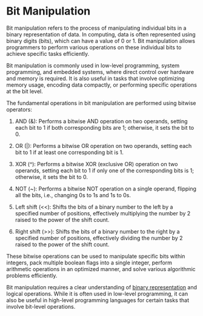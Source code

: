 # Bit Manipulation
Bit manipulation refers to the process of manipulating individual bits in a binary representation of data. In computing, data is often represented using binary digits (bits), which can have a value of 0 or 1. Bit manipulation allows programmers to perform various operations on these individual bits to achieve specific tasks efficiently.

Bit manipulation is commonly used in low-level programming, system programming, and embedded systems, where direct control over hardware and memory is required. It is also useful in tasks that involve optimizing memory usage, encoding data compactly, or performing specific operations at the bit level.

The fundamental operations in bit manipulation are performed using bitwise operators:

1. AND (&): Performs a bitwise AND operation on two operands, setting each bit to 1 if both corresponding bits are 1; otherwise, it sets the bit to 0.

2. OR (|): Performs a bitwise OR operation on two operands, setting each bit to 1 if at least one corresponding bit is 1.

3. XOR (^): Performs a bitwise XOR (exclusive OR) operation on two operands, setting each bit to 1 if only one of the corresponding bits is 1; otherwise, it sets the bit to 0.

4. NOT (~): Performs a bitwise NOT operation on a single operand, flipping all the bits, i.e., changing 0s to 1s and 1s to 0s.

5. Left shift (<<): Shifts the bits of a binary number to the left by a specified number of positions, effectively multiplying the number by 2 raised to the power of the shift count.

6. Right shift (>>): Shifts the bits of a binary number to the right by a specified number of positions, effectively dividing the number by 2 raised to the power of the shift count.

These bitwise operations can be used to manipulate specific bits within integers, pack multiple boolean flags into a single integer, perform arithmetic operations in an optimized manner, and solve various algorithmic problems efficiently.

Bit manipulation requires a clear understanding of [binary representation]() and logical operations. While it is often used in low-level programming, it can also be useful in high-level programming languages for certain tasks that involve bit-level operations.
